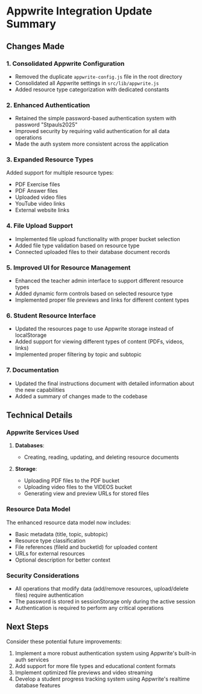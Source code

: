 # Appwrite Integration Update Summary

## Changes Made

### 1. Consolidated Appwrite Configuration

- Removed the duplicate `appwrite-config.js` file in the root directory
- Consolidated all Appwrite settings in `src/lib/appwrite.js`
- Added resource type categorization with dedicated constants

### 2. Enhanced Authentication

- Retained the simple password-based authentication system with password "Stpauls2025"
- Improved security by requiring valid authentication for all data operations
- Made the auth system more consistent across the application

### 3. Expanded Resource Types

Added support for multiple resource types:
- PDF Exercise files
- PDF Answer files
- Uploaded video files
- YouTube video links
- External website links

### 4. File Upload Support

- Implemented file upload functionality with proper bucket selection
- Added file type validation based on resource type
- Connected uploaded files to their database document records

### 5. Improved UI for Resource Management

- Enhanced the teacher admin interface to support different resource types
- Added dynamic form controls based on selected resource type
- Implemented proper file previews and links for different content types

### 6. Student Resource Interface

- Updated the resources page to use Appwrite storage instead of localStorage
- Added support for viewing different types of content (PDFs, videos, links)
- Implemented proper filtering by topic and subtopic

### 7. Documentation

- Updated the final instructions document with detailed information about the new capabilities
- Added a summary of changes made to the codebase

## Technical Details

### Appwrite Services Used

1. **Databases**:
   - Creating, reading, updating, and deleting resource documents

2. **Storage**:
   - Uploading PDF files to the PDF bucket
   - Uploading video files to the VIDEOS bucket
   - Generating view and preview URLs for stored files

### Resource Data Model

The enhanced resource data model now includes:
- Basic metadata (title, topic, subtopic)
- Resource type classification
- File references (fileId and bucketId) for uploaded content
- URLs for external resources
- Optional description for better context

### Security Considerations

- All operations that modify data (add/remove resources, upload/delete files) require authentication
- The password is stored in sessionStorage only during the active session
- Authentication is required to perform any critical operations

## Next Steps

Consider these potential future improvements:
1. Implement a more robust authentication system using Appwrite's built-in auth services
2. Add support for more file types and educational content formats
3. Implement optimized file previews and video streaming
4. Develop a student progress tracking system using Appwrite's realtime database features
